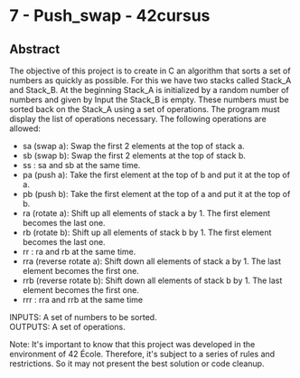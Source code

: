 # 7 - Push_swap - 42cursus

## Abstract

The objective of this project is to create in C an algorithm that sorts a set of numbers as quickly as possible. For this we have two stacks called Stack_A and Stack_B. At the beginning Stack_A is initialized by a random number of numbers and given by Input the Stack_B is empty. These numbers must be sorted back on the Stack_A using a set of operations. The program must display the list of operations necessary. The following operations are allowed:

- sa (swap a): Swap the first 2 elements at the top of stack a.
- sb (swap b): Swap the first 2 elements at the top of stack b.
- ss : sa and sb at the same time.
- pa (push a): Take the first element at the top of b and put it at the top of a.
- pb (push b): Take the first element at the top of a and put it at the top of b.
- ra (rotate a): Shift up all elements of stack a by 1. The first element becomes the last one.
- rb (rotate b): Shift up all elements of stack b by 1. The first element becomes the last one.
- rr : ra and rb at the same time.
- rra (reverse rotate a): Shift down all elements of stack a by 1. The last element becomes the first one.
- rrb (reverse rotate b): Shift down all elements of stack b by 1. The last element becomes the first one.
- rrr : rra and rrb at the same time

INPUTS: A set of numbers to be sorted.<br>
OUTPUTS: A set of operations.

Note: It's important to know that this project was developed in the environment of 42 École. Therefore, it's subject to a series of rules and restrictions. So it may not present the best solution or code cleanup.
